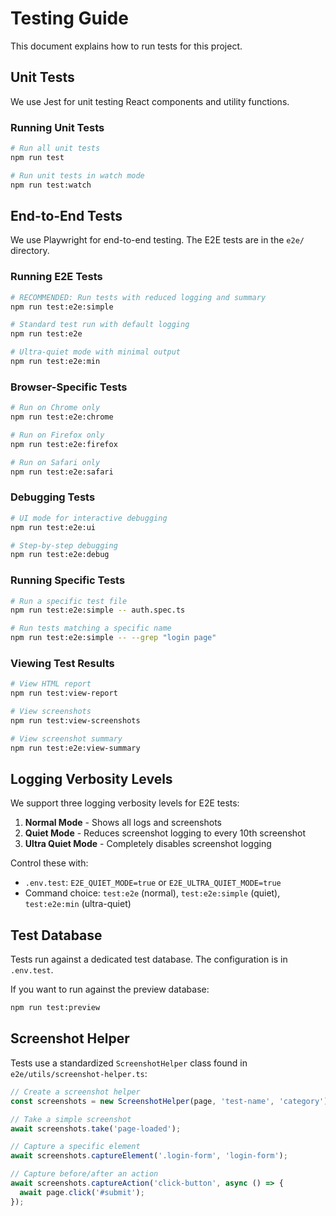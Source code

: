 # Testing Guide

This document explains how to run tests for this project.

## Unit Tests

We use Jest for unit testing React components and utility functions.

### Running Unit Tests

```bash
# Run all unit tests
npm run test

# Run unit tests in watch mode
npm run test:watch
```

## End-to-End Tests

We use Playwright for end-to-end testing. The E2E tests are in the `e2e/` directory.

### Running E2E Tests

```bash
# RECOMMENDED: Run tests with reduced logging and summary
npm run test:e2e:simple

# Standard test run with default logging
npm run test:e2e

# Ultra-quiet mode with minimal output
npm run test:e2e:min
```

### Browser-Specific Tests

```bash
# Run on Chrome only
npm run test:e2e:chrome

# Run on Firefox only
npm run test:e2e:firefox

# Run on Safari only
npm run test:e2e:safari
```

### Debugging Tests

```bash
# UI mode for interactive debugging
npm run test:e2e:ui

# Step-by-step debugging
npm run test:e2e:debug
```

### Running Specific Tests

```bash
# Run a specific test file
npm run test:e2e:simple -- auth.spec.ts

# Run tests matching a specific name
npm run test:e2e:simple -- --grep "login page"
```

### Viewing Test Results

```bash
# View HTML report
npm run test:view-report

# View screenshots
npm run test:view-screenshots

# View screenshot summary
npm run test:e2e:view-summary
```

## Logging Verbosity Levels

We support three logging verbosity levels for E2E tests:

1. **Normal Mode** - Shows all logs and screenshots
2. **Quiet Mode** - Reduces screenshot logging to every 10th screenshot
3. **Ultra Quiet Mode** - Completely disables screenshot logging

Control these with:
- `.env.test`: `E2E_QUIET_MODE=true` or `E2E_ULTRA_QUIET_MODE=true`
- Command choice: `test:e2e` (normal), `test:e2e:simple` (quiet), `test:e2e:min` (ultra-quiet)

## Test Database

Tests run against a dedicated test database. The configuration is in `.env.test`.

If you want to run against the preview database:

```bash
npm run test:preview
```

## Screenshot Helper

Tests use a standardized `ScreenshotHelper` class found in `e2e/utils/screenshot-helper.ts`:

```typescript
// Create a screenshot helper
const screenshots = new ScreenshotHelper(page, 'test-name', 'category');

// Take a simple screenshot
await screenshots.take('page-loaded');

// Capture a specific element
await screenshots.captureElement('.login-form', 'login-form');

// Capture before/after an action
await screenshots.captureAction('click-button', async () => {
  await page.click('#submit');
});
```
